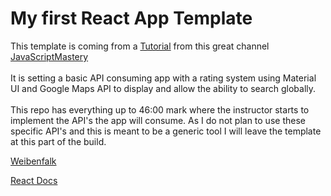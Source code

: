 # My first React App Template

This template is coming from a <a href="https://www.youtube.com/watch?v=UKdQjQX1Pko&ab_channel=JavaScriptMastery">Tutorial</a> from this great channel <a href="https://www.youtube.com/@javascriptmastery">JavaScriptMastery</a>
<br>
<br>
It is setting a basic API consuming app with a rating system using Material UI and Google Maps API to display and allow the ability to search globally.
<br>
<br>
This repo has everything up to 46:00 mark where the instructor starts to implement the API's the app will consume. As I do not plan to use these specific API's and this is meant to be a generic tool I will leave the template at this part of the build.

<a href="https://www.youtube.com/watch?v=m6hHfkOYYuw&ab_channel=Weibenfalk">Weibenfalk</a>

<a href="https://create-react-app.dev/docs/custom-templates/">React Docs</a>
